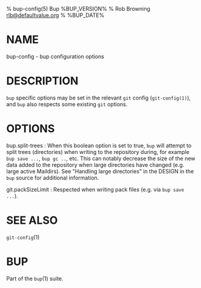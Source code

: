 % bup-config(5) Bup %BUP_VERSION%
% Rob Browning <rlb@defaultvalue.org>
% %BUP_DATE%

# NAME

bup-config - bup configuration options

# DESCRIPTION

`bup` specific options may be set in the relevant `git` config
(`git-config(1)`), and `bup` also respects some existing `git`
options.

# OPTIONS

bup.split-trees
:   When this boolean option is set to true, `bup` will attempt to
    split trees (directories) when writing to the repository during,
    for example `bup save ...`, `bup gc ..`, etc.  This can notably
    decrease the size of the new data added to the repository when
    large directories have changed (e.g. large active Maildirs).  See
    "Handling large directories" in the DESIGN in the `bup` source for
    additional information.

git.packSizeLimit
:   Respected when writing pack files (e.g. via `bup save ...`).

# SEE ALSO

`git-config`(1)

# BUP

Part of the `bup`(1) suite.

